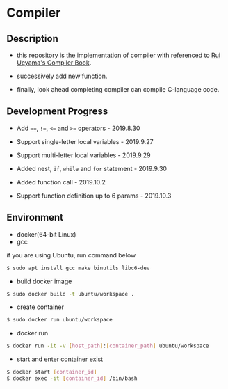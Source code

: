 # Compiler

## Description

- this repository is the implementation of compiler with referenced to [Rui Ueyama's Compiler Book](https://www.sigbus.info/compilerbook).

- successively add new function.

- finally, look ahead completing compiler can compile C-language code.

## Development Progress

- Add `==`, `!=`, `<=` and `>=` operators - 2019.8.30

- Support single-letter local variables - 2019.9.27

- Support multi-letter local variables - 2019.9.29

- Added nest, `if`, `while` and `for` statement - 2019.9.30

- Added function call - 2019.10.2

- Support function definition up to 6 params - 2019.10.3

## Environment 

- docker(64-bit Linux)
- gcc

if you are using Ubuntu, run command below

```bash
$ sudo apt install gcc make binutils libc6-dev
```

- build docker image

```bash
$ sudo docker build -t ubuntu/workspace .
```

- create container

```bash
$ sudo docker run ubuntu/workspace
```

- docker run

```bash
$ docker run -it -v [host_path]:[container_path] ubuntu/workspace
```

- start and enter container exist

```bash
$ docker start [container_id]
$ docker exec -it [container_id] /bin/bash
```

